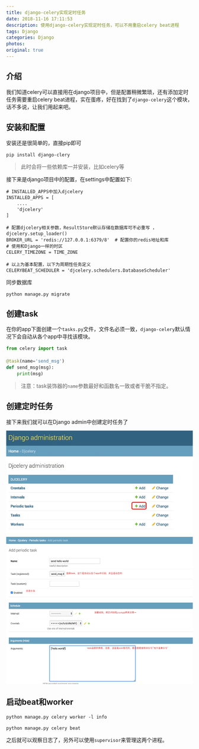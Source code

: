```yaml
---
title: django-celery实现定时任务
date: 2018-11-16 17:11:53
description: 使用django-celery实现定时任务，可以不用重启celery beat进程
tags: Django
categories: Django
photos:
original: true
---
```

## 介绍
我们知道celery可以直接用在django项目中，但是配置稍微繁琐，还有添加定时任务需要重启celery beat进程，实在蛋疼，好在找到了`django-celery`这个模块，话不多说，让我们用起来吧。

## 安装和配置

安装还是很简单的，直接pip即可

```text
pip install django-clery
```

> 此时会将一些依赖库一并安装，比如celery等

接下来是django项目中的配置，在settings中配置如下:

```text
# INSTALLED_APPS中加入djcelery
INSTALLED_APPS = [
    ....
    'djcelery'
]

# 配置djcelery相关参数，ResultStore默认存储在数据库可不必重写 ，
djcelery.setup_loader()
BROKER_URL = 'redis://127.0.0.1:6379/8'  # 配置你的redis地址和库
# 使用和Django一样的时区
CELERY_TIMEZONE = TIME_ZONE

# 以上为基本配置，以下为周期性任务定义
CELERYBEAT_SCHEDULER = 'djcelery.schedulers.DatabaseScheduler'
```

同步数据库

```text
python manage.py migrate
```

## 创建task

在你的app下面创建一个`tasks.py`文件，文件名必须一致，`django-celery`默认情况下会自动从各个app中寻找该模块。

```python
from celery import task

@task(name='send_msg')
def send_msg(msg):
    print(msg)
```

> 注意：task装饰器的`name`参数最好和函数名一致或者干脆不指定。

## 创建定时任务

接下来我们就可以在Django admin中创建定时任务了

![](/images/2018-11-16/QQ20170613-215907.jpg)
![](/images/2018-11-16/QQ20170613-220348.jpg)

## 启动beat和worker

```text
python manage.py celery worker -l info
```

```text
python manage.py celery beat
```

之后就可以观察日志了，另外可以使用`supervisor`来管理这两个进程。